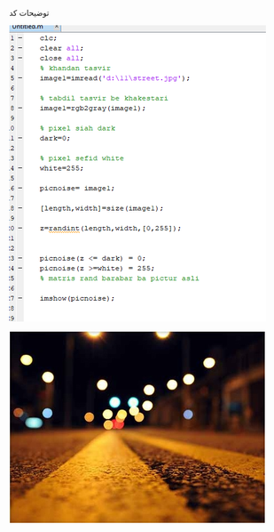 


<div dir="rtl">
  
  </div>

توضيحات كد 

![توضيحات](https://github.com/semnan-university-ai/image-processing-class/blob/main/excersiecs/Homayontoosy/11/tozihat%20code.png)

![تصوير اصلي](https://github.com/semnan-university-ai/image-processing-class/blob/main/excersiecs/Homayontoosy/11/street.jpg)
